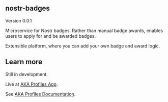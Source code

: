 ## nostr-badges
Version 0.0.1

Microservice for Nostr badges. 
Rather than manual badge awards, enables users to apply for and be awarded badges.

Extensible platform, where you can add your own badge and award logic.

## Learn more

Still in development. 

Live at [AKA Profiles App](https://app.akaprofiles.com).

See [AKA Profiles Documentation](https://www.akaprofiles.com).

